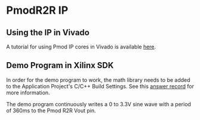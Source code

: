 PmodR2R IP
==============

Using the IP in Vivado
--------------
A tutorial for using Pmod IP cores in Vivado is available [here](https://reference.digilentinc.com/learn/programmable-logic/tutorials/pmod-ips/start).

Demo Program in Xilinx SDK
--------------
In order for the demo program to work, the math library needs to be added to the
Application Project's C/C++ Build Settings. See this [answer record](https://www.xilinx.com/support/answers/52971.html) for more information.

The demo program continuously writes a 0 to 3.3V sine wave with a period of 360ms
to the Pmod R2R Vout pin.
